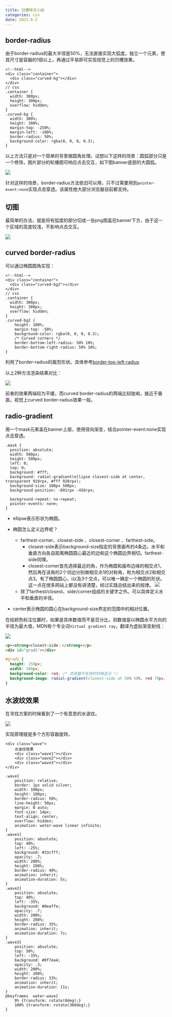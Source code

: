 ```yaml
---
title: 凹槽样式小结
categories: css
date: 2021-6-2
---  
```

## border-radius

由于border-radius的最大半径是50%，无法直接实现大弧度。独立一个元素，使其尺寸是容器的1倍以上，再通过平易即可实现视觉上的凹槽效果。

```
<!--html-->
<div class="container">
  <div class="curved-bg"></div>
</div>
// css
.container {
  width: 300px;
  height: 300px;
  overflow: hidden;
}
.curved-bg {
  width: 300%;
  height: 300%;
  margin-top: -250%;
  margin-left: -100%;
  border-radius: 50%;
  background-color: rgba(0, 0, 0, 0.3);
}
```

以上方法只是对一个简单的背景做圆角处理。试想以下这样的场景：圆弧部分只是一个修饰，图片部分的轮播图可响应点击交互，如下图banner底部的大圆弧。

![](https://gitee.com/ndrkjvmkl/picture/raw/master/2021-6-2/1622647130156-image.png)

针对这样的场景，border-radius方法依旧可以用，只不过需要用到`pointer-event:none`实现点击穿透。该属性绝大部分浏览器目前都支持。

## 切图

最简单的办法，就是将有弧度的部分切成一张png图盖在banner下方，由于这一个区域的高度较浅，不影响点击交互。

![](https://gitee.com/ndrkjvmkl/picture/raw/master/2021-6-2/1622648935597-image.png)

## curved border-radius

可以通过椭圆圆角实现：

```
<!--html-->
<div class="container">
  <div class="curved-bg2"></div>
</div>
// css
.container {
  width: 300px;
  height: 300px;
  overflow: hidden;
}
.curved-bg2 {
    height: 100%;
    margin-top: -50%;
    background-color: rgba(0, 0, 0, 0.3);
    /* Curved corners */
    border-bottom-left-radius: 50% 10%;
    border-bottom-right-radius: 50% 10%;
}
```

利用了border-radius的裁剪形状。具体参考[border-top-left-radius](https://developer.mozilla.org/zh-CN/docs/Web/CSS/border-top-left-radius)

以上2种方法渲染结果对比：

![](https://gitee.com/ndrkjvmkl/picture/raw/master/2021-6-2/1622648619027-image.png)

前者的效果两端较为平缓，而curved border-radius的两端比较陡峭，接近于垂直。视觉上curved border-radius效果一般。


## radio-gradient
用一个mask元素盖在banner上层，使用径向渐变，结合pointer-event:none实现点击穿透。
```
.mask {
  position: absolute;
  width: 500px;
  height: 500px;
  left: 0;
  top: 0;
  background: #fff;
  background: radial-gradient(ellipse closest-side at center, transparent 919rpx, #fff 920rpx);
  background-size: 100px 500px;
  background-position: -891rpx -456rpx;

  background-repeat: no-repeat;
  pointer-events: none;
}

```
* ellipse表示形状为椭圆。

* 椭圆怎么定义边界呢？
    * farthest-corner、closest-side 、closest-corner 、farthest-side。
        * closest-side表示background-size指定的背景画布的4条边，水平和垂直方向各自距离椭圆圆心最近的边和这个椭圆边界相切。farthest-side同理。
        * closest-corner首先选择最近的角，作为椭圆和画布边缘的相交点1，然后再在该角的2个邻边分别做相交点1的对称角，称为相交点2和相交点3。有了椭圆圆心，i以及3个交点，可以唯一确定一个椭圆的形状。这一点在很多网站上都没有讲清楚，经过实践总结出来的规律。
![](https://gitee.com/ndrkjvmkl/picture/raw/master/2021-6-3/1622731992192-image.png)
    * 除了farthest/closest、side/corner组成的关键字之外。可以具体定义水平和垂直的半径。

* center表示椭圆的圆心在background-size界定的范围中的相对位置。

在给颜色标注位置时，如果是具体数值而不是百分比，则数值是以椭圆水平方向的半径为最大值，MDN有个专业词`Virtual gradient ray`，翻译为虚拟渐变射线：

![](https://gitee.com/ndrkjvmkl/picture/raw/master/2021-6-3/1622730040664-image.png)

```html
<p><strong>closest-side：</strong></p>
<div id="grad1"></div>
```
```css
#grad1 {
  height: 150px;
  width: 300px;
  background-color: red; /* 浏览器不支持的时候显示 */
  background-image: radial-gradient(closest-side at 50% 50%, red 70px, yellow 80px, black 150px); 
}
```

## 水波纹效果

在寻找方案的时候看到了一个有意思的水波纹。

![](https://gitee.com/ndrkjvmkl/picture/raw/master/2021-6-2/1622649326314-image.png)

实现原理就是多个方形容器旋转。
```
<div class="wave">
    水波纹效果
    <div class="wave1"></div>
    <div class="wave2"></div>
    <div class="wave3"></div>
</div>

.wave{
    position: relative;
    border: 1px solid silver;
    width: 100px;
    height: 100px;
    border-radius: 50%;
    line-height: 50px;
    margin: 0 auto;
    font-size: 14px;
    text-align: center;
    overflow: hidden;
    animation: water-wave linear infinite;
}
.wave1{
    position: absolute;
    top: 40%;
    left: -25%;
    background: #33cfff;
    opacity: .7;
    width: 200%;
    height: 200%;
    border-radius: 40%;
    animation: inherit;
    animation-duration: 5s;
}
.wave2{
    position: absolute;
    top: 40%;
    left: -35%;
    background: #0eaffe;
    opacity: .7;
    width: 200%;
    height: 200%;
    border-radius: 35%;
    animation: inherit;
    animation-duration: 7s;
}
.wave3{
    position: absolute;
    top: 50%;
    left: -35%;
    background: #0f7ea4;
    opacity: .3;
    width: 200%;
    height: 200%;
    border-radius: 33%;
    animation: inherit;
    animation-duration: 11s;
}
@keyframes  water-wave{
    0% {transform: rotate(0deg);}
    100% {transform: rotate(360deg);}
}
```

